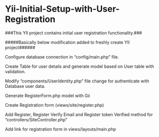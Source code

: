 Yii-Initial-Setup-with-User-Registration
========================================

###This YII project contains initial user registration functionality.###

#####Basically below modification added to freshly create YII project######

Configure database connection in “config/main.php”  file.

Create Table for user details and generate model based on User table with validation.  

Modify “components/UserIdentity.php” file change for authenticate with Database user data.

Generate RegisterForm.php model with Gii

Create Registration form (views/site/register.php) 

Add Register, Register Verify Email and Register token Verified method for “controllers/SiteController.php”

Add link for registration form in views/layouts/main.php


